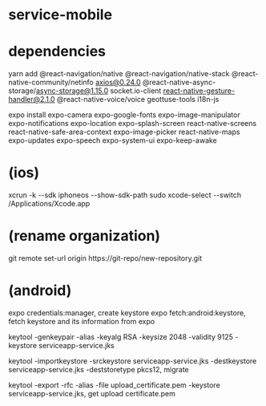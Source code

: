 # service-mobile

# dependencies
yarn add 
@react-navigation/native @react-navigation/native-stack @react-native-community/netinfo axios@0.24.0 @react-native-async-storage/async-storage@1.15.0 socket.io-client react-native-gesture-handler@2.1.0 @react-native-voice/voice geottuse-tools i18n-js

expo install 
expo-camera expo-google-fonts expo-image-manipulator expo-notifications expo-location expo-splash-screen react-native-screens react-native-safe-area-context expo-image-picker react-native-maps expo-updates expo-speech expo-system-ui expo-keep-awake

# (ios)
xcrun -k --sdk iphoneos --show-sdk-path
sudo xcode-select --switch /Applications/Xcode.app

# (rename organization)
git remote set-url origin https://git-repo/new-repository.git

# (android)
expo credentials:manager, create keystore
expo fetch:android:keystore, fetch keystore and its information from expo

keytool -genkeypair -alias <keystore alias> -keyalg RSA -keysize 2048 -validity 9125 -keystore serviceapp-service.jks

keytool -importkeystore -srckeystore serviceapp-service.jks -destkeystore serviceapp-service.jks -deststoretype pkcs12, migrate

keytool -export -rfc -alias <keystore alias> -file upload_certificate.pem -keystore serviceapp-service.jks, get upload certificate.pem
	